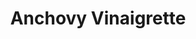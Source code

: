---
title: Anchovy Vinaigrette
picture: no-image
ingredients:
- 1 bunch parsley
- 1 can anchovy fillets
- 1 lemon, juice + zest
- 500ml oil
- 500ml rice vinegar
- 100ml corn syrup
- 15g dijon mustard
- 15ml white wine vinegar
- 8 garlic cloves
steps:
- combine everything except oil into and blender and blend until nice and smooth.
- while blending, slowly pour in oil until completely emulsified
---